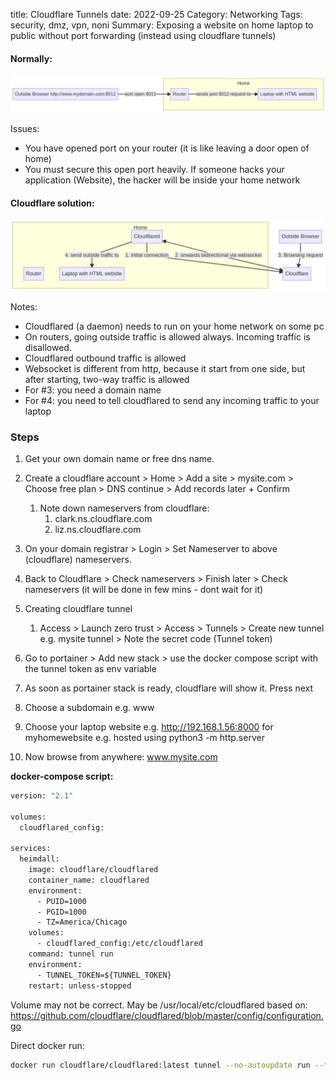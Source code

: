 title: Cloudflare Tunnels
date: 2022-09-25
Category: Networking
Tags: security, dmz, vpn, noni
Summary: Exposing a website on home laptop to public without port forwarding (instead using cloudflare tunnels)

#### Normally:

![image-20221130221811670](assets/image-20221130221811670.png)

Issues:

- You have opened port on your router (it is like leaving a door open of home)
- You must secure this open port heavily. If someone hacks your application (Website), the hacker will be inside your home network



#### Cloudflare solution:

![image-20221130221829649](assets/image-20221130221829649.png)

Notes: 

- Cloudflared (a daemon) needs to run on your home network on some pc
- On routers, going outside traffic is allowed always. Incoming traffic is disallowed.
- Cloudflared outbound traffic is allowed
- Websocket is different from http, because it start from one side, but after starting, two-way traffic is allowed
- For #3: you need a domain name
- For #4: you need to tell cloudflared to send any incoming traffic to your laptop



### Steps

1. Get your own domain name or free dns name.
   
2. Create a cloudflare account > Home > Add a site > mysite.com > Choose free plan > DNS continue > Add records later + Confirm
   1. Note down nameservers from cloudflare:
      1. clark.ns.cloudflare.com
      2. liz.ns.cloudflare.com
3. On your domain registrar > Login > Set  Nameserver to above (cloudflare) nameservers.
4. Back to Cloudflare > Check nameservers > Finish later > Check nameservers  (it will be done in few mins - dont wait for it)
5. Creating cloudflare tunnel
   1. Access > Launch zero trust > Access > Tunnels > Create new tunnel e.g. mysite tunnel > Note the secret code (Tunnel token)
6. Go to portainer > Add new stack > use the docker compose script with the tunnel token as env variable
7. As soon as portainer stack is ready, cloudflare will show it. Press next
8. Choose a subdomain e.g. www
9. Choose your laptop website e.g. http://192.168.1.56:8000   for myhomewebsite e.g. hosted using python3 -m http.server  
10. Now browse from anywhere: www.mysite.com



**docker-compose script:**

```dockerfile
version: "2.1"

volumes:
  cloudflared_config:
  
services:
  heimdall:
    image: cloudflare/cloudflared
    container_name: cloudflared
    environment:
      - PUID=1000
      - PGID=1000
      - TZ=America/Chicago
    volumes:
      - cloudflared_config:/etc/cloudflared
    command: tunnel run
    environment:
      - TUNNEL_TOKEN=${TUNNEL_TOKEN}
    restart: unless-stopped
```

Volume may not be correct. May be /usr/local/etc/cloudflared  based on: https://github.com/cloudflare/cloudflared/blob/master/config/configuration.go

Direct docker run:

```bash
docker run cloudflare/cloudflared:latest tunnel --no-autoupdate run --token eyBlahBlahBlah123
```

